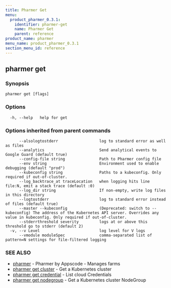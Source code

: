 ```yaml
---
title: Pharmer Get
menu:
  product_pharmer_0.3.1:
    identifier: pharmer-get
    name: Pharmer Get
    parent: reference
product_name: pharmer
menu_name: product_pharmer_0.3.1
section_menu_id: reference
---
```

## pharmer get



### Synopsis



```
pharmer get [flags]
```

### Options

```
  -h, --help   help for get
```

### Options inherited from parent commands

```
      --alsologtostderr                  log to standard error as well as files
      --analytics                        Send analytical events to Google Guard (default true)
      --config-file string               Path to Pharmer config file
      --env string                       Environment used to enable debugging (default "prod")
      --kubeconfig string                Paths to a kubeconfig. Only required if out-of-cluster.
      --log_backtrace_at traceLocation   when logging hits line file:N, emit a stack trace (default :0)
      --log_dir string                   If non-empty, write log files in this directory
      --logtostderr                      log to standard error instead of files (default true)
      --master --kubeconfig              (Deprecated: switch to --kubeconfig) The address of the Kubernetes API server. Overrides any value in kubeconfig. Only required if out-of-cluster.
      --stderrthreshold severity         logs at or above this threshold go to stderr (default 2)
  -v, --v Level                          log level for V logs
      --vmodule moduleSpec               comma-separated list of pattern=N settings for file-filtered logging
```

### SEE ALSO

* [pharmer](/docs/reference/pharmer.md)	 - Pharmer by Appscode - Manages farms
* [pharmer get cluster](/docs/reference/pharmer_get_cluster.md)	 - Get a Kubernetes cluster
* [pharmer get credential](/docs/reference/pharmer_get_credential.md)	 - List cloud Credentials
* [pharmer get nodegroup](/docs/reference/pharmer_get_nodegroup.md)	 - Get a Kubernetes cluster NodeGroup

